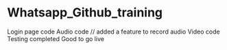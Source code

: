 # Whatsapp_Github_training
Login page code
Audio  code // added a feature to record audio
Video code
Testing completed
Good to go live

